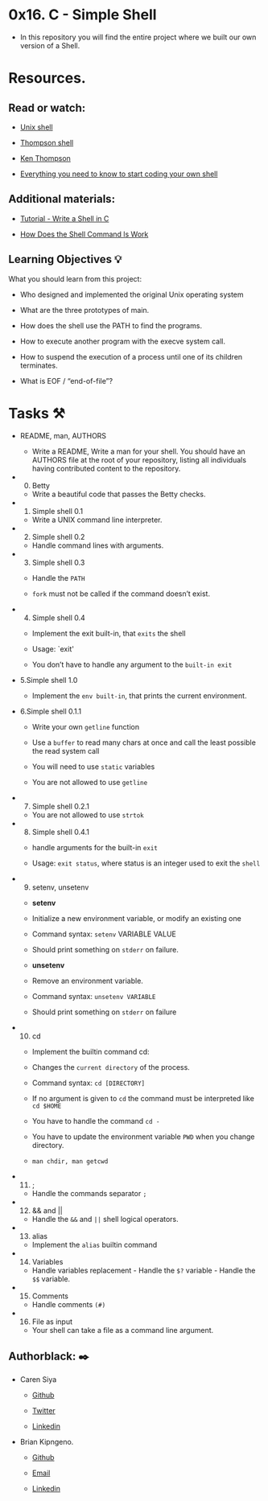 # 0x16. C - Simple Shell

* In this repository you will find the entire project where we built our own version of a Shell.

# Resources.

## Read or watch:

  * [Unix shell](https://en.wikipedia.org/wiki/Unix_shell)

  * [Thompson shell](https://en.wikipedia.org/wiki/Thompson_shell)

  * [Ken Thompson](https://en.wikipedia.org/wiki/Ken_Thompson)

  * [Everything you need to know to start coding your own shell](https://alx-intranet.hbtn.io/concepts/64)

## Additional materials:

  * [Tutorial - Write a Shell in C](https://brennan.io/2015/01/16/write-a-shell-in-c/)
  
  * [How Does the Shell Command ls Work](https://medium.com/@bdov_/what-happens-when-you-type-ls-c-in-the-shell-93327856ee9c)

## Learning Objectives :bulb:

What you should learn from this project:

   * Who designed and implemented the original Unix operating system
 
   * What are the three prototypes of main.

   * How does the shell use the PATH to find the programs.

   * How to execute another program with the execve system call.

   * How to suspend the execution of a process until one of its children terminates.

   * What is EOF / “end-of-file”?

# Tasks :hammer_and_pick:

* README, man, AUTHORS

  * Write a README, Write a man for your shell. You should have an AUTHORS file at the root of your repository, listing all individuals having contributed content to the repository.

* 0. Betty
 
  * Write a beautiful code that passes the Betty checks.

* 1. Simple shell 0.1

  * Write a UNIX command line interpreter.

* 2. Simple shell 0.2

   * Handle command lines with arguments.

* 3. Simple shell 0.3

   * Handle the `PATH`

   * `fork` must not be called if the command doesn’t exist.

* 4. Simple shell 0.4

   * Implement the exit built-in, that `exits` the shell

   * Usage: `exit'

   * You don’t have to handle any argument to the `built-in exit`

* 5.Simple shell 1.0

   * Implement the `env built-in`, that prints the current environment.

* 6.Simple shell 0.1.1
 
   * Write your own `getline` function

   * Use a `buffer` to read many chars at once and call the least possible the read system call

   * You will need to use `static` variables

   * You are not allowed to use `getline`

* 7. Simple shell 0.2.1

   * You are not allowed to use `strtok`

* 8. Simple shell 0.4.1

   * handle arguments for the built-in `exit`

   * Usage: `exit status`, where status is an integer used to exit the `shell`

* 9. setenv, unsetenv

   * **setenv**

   * Initialize a new environment variable, or modify an existing one

   * Command syntax: `setenv` VARIABLE VALUE

   * Should print something on `stderr` on failure.

   * **unsetenv**

   * Remove an environment variable.

   * Command syntax: `unsetenv VARIABLE`

   * Should print something on `stderr` on failure

* 10. cd

   * Implement the builtin command cd:

   * Changes the `current directory` of the process.

   * Command syntax: `cd [DIRECTORY]`

   * If no argument is given to `cd` the command must be interpreted like `cd $HOME`

   * You have to handle the command `cd -`

   * You have to update the environment variable `PWD` when you change directory.

   * `man chdir, man getcwd`

* 11. ;

   * Handle the commands separator `;`

* 12. && and ||

   * Handle the `&&` and `||` shell logical operators.

* 13. alias

   * Implement the `alias` builtin command

* 14. Variables

   * Handle variables replacement - Handle the `$?` variable - Handle the `$$` variable.

* 15. Comments

   * Handle comments `(#)`

* 16. File as input

    * Your shell can take a file as a command line argument.

## Authorblack:  :black_nib:

* Caren Siya 

   * [Github](https://github.com/Caren-Koroeny)

   * [Twitter](https://twitter.com/home)

   * [Linkedin](https://www.linkedin.com/in/caren-siya-a89712180/)

* Brian Kipngeno.

   * [Github](https://github.com/yobwee-zy)

   * [Email](bkingeno07@gmail.com)

   * [Linkedin]( https://www.linkedin.com/in/brian-kipngeno-104897232) 


